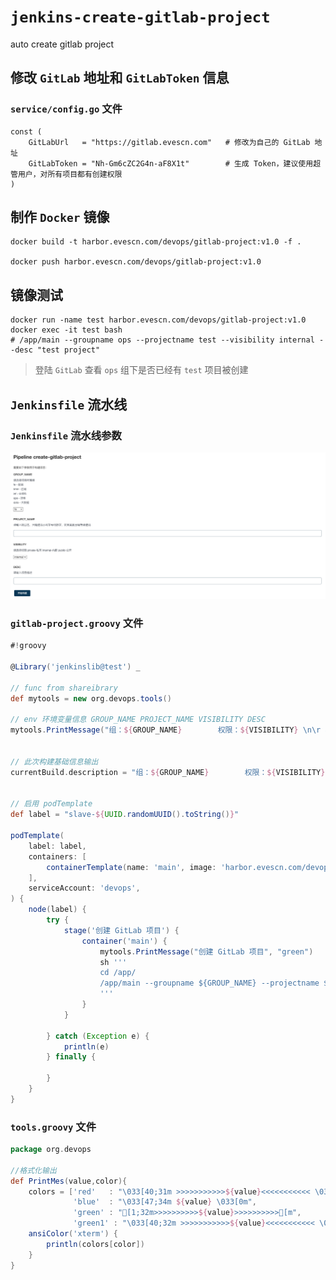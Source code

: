 # `jenkins-create-gitlab-project`
 auto create gitlab project

## 修改 `GitLab` 地址和 `GitLabToken` 信息

### `service/config.go` 文件

```shell
const (
	GitLabUrl   = "https://gitlab.evescn.com"   # 修改为自己的 GitLab 地址
	GitLabToken = "Nh-Gm6cZC2G4n-aF8X1t"        # 生成 Token，建议使用超管用户，对所有项目都有创建权限
)
```

## 制作 `Docker` 镜像

```shell
docker build -t harbor.evescn.com/devops/gitlab-project:v1.0 -f .

docker push harbor.evescn.com/devops/gitlab-project:v1.0
```

## 镜像测试

```shell
docker run -name test harbor.evescn.com/devops/gitlab-project:v1.0
docker exec -it test bash
# /app/main --groupname ops --projectname test --visibility internal --desc "test project"
```

> 登陆 `GitLab` 查看 `ops` 组下是否已经有 `test` 项目被创建

## `Jenkinsfile` 流水线

### `Jenkinsfile` 流水线参数

![](img/Jenkins流水线参数.png)

### `gitlab-project.groovy` 文件

```groovy
#!groovy

@Library('jenkinslib@test') _

// func from shareibrary
def mytools = new org.devops.tools()

// env 环境变量信息 GROUP_NAME PROJECT_NAME VISIBILITY DESC
mytools.PrintMessage("组：${GROUP_NAME}        权限：${VISIBILITY} \n\r 项目：${PROJECT_NAME}        描述：${DESC}", "skyblue")


// 此次构建基础信息输出
currentBuild.description = "组：${GROUP_NAME}        权限：${VISIBILITY} \n\r项目：${PROJECT_NAME}"


// 启用 podTemplate
def label = "slave-${UUID.randomUUID().toString()}"

podTemplate(
    label: label,
    containers: [
        containerTemplate(name: 'main', image: 'harbor.evescn.com/devops/gitlab-project:v1.0', command: 'cat', ttyEnabled: true),
    ], 
    serviceAccount: 'devops',
) {
    node(label) { 
        try {
            stage('创建 GitLab 项目') {
                container('main') {
                    mytools.PrintMessage("创建 GitLab 项目", "green")
                    sh '''
                    cd /app/
                    /app/main --groupname ${GROUP_NAME} --projectname ${PROJECT_NAME} --visibility ${VISIBILITY} --desc "${DESC}"
                    '''
                }
            }

        } catch (Exception e) {
            println(e)
        } finally {
            
        }
    }
}
```

### `tools.groovy` 文件

```groovy
package org.devops

//格式化输出
def PrintMes(value,color){
    colors = ['red'   : "\033[40;31m >>>>>>>>>>>${value}<<<<<<<<<<< \033[0m",
              'blue'  : "\033[47;34m ${value} \033[0m",
              'green' : "[1;32m>>>>>>>>>>${value}>>>>>>>>>>[m",
              'green1' : "\033[40;32m >>>>>>>>>>>${value}<<<<<<<<<<< \033[0m" ]
    ansiColor('xterm') {
        println(colors[color])
    }
}

```
